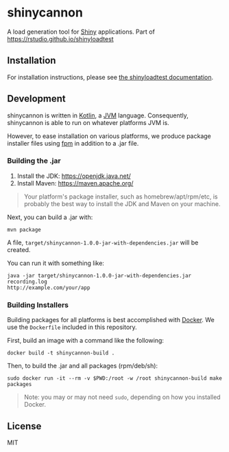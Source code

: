 # shinycannon

A load generation tool for [Shiny](https://shiny.rstudio.com/) applications. Part of https://rstudio.github.io/shinyloadtest

## Installation

For installation instructions, please see [the shinyloadtest documentation](https://rstudio.github.io/shinyloadtest).

## Development

shinycannon is written in [Kotlin][kotlin], a [JVM][jvm] language. Consequently,
shinycannon is able to run on whatever platforms JVM is.

However, to ease installation on various platforms, we produce package installer
files using [fpm][fpm] in addition to a .jar file.

### Building the .jar

1. Install the JDK: https://openjdk.java.net/
1. Install Maven: https://maven.apache.org/

> Your platform's package installer, such as homebrew/apt/rpm/etc, is probably
> the best way to install the JDK and Maven on your machine.

Next, you can build a .jar with:

```
mvn package
```

A file, `target/shinycannon-1.0.0-jar-with-dependencies.jar` will be created.

You can run it with something like:

```
java -jar target/shinycannon-1.0.0-jar-with-dependencies.jar recording.log
http://example.com/your/app

```

### Building Installers

Building packages for all platforms is best accomplished with [Docker][docker].
We use the `Dockerfile` included in this repository.

First, build an image with a command like the following:

```
docker build -t shinycannon-build .
```

Then, to build the .jar and all packages (rpm/deb/sh):

```
sudo docker run -it --rm -v $PWD:/root -w /root shinycannon-build make packages
```

> Note: you may or may not need `sudo`, depending on how you installed Docker.

## License

MIT

[kotlin]: https://kotlinlang.org/
[jvm]: https://en.wikipedia.org/wiki/Java_virtual_machine
[fpm]: https://github.com/jordansissel/fpm
[docker]: https://github.com/jordansissel/fpm
